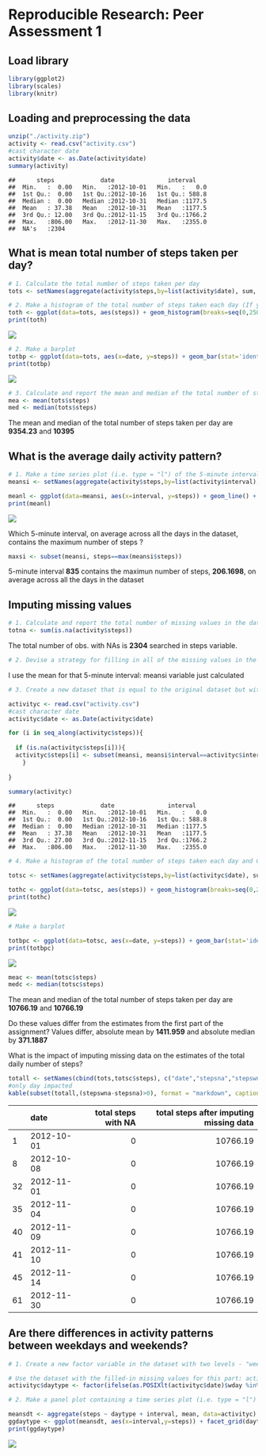 # Reproducible Research: Peer Assessment 1



## Load library

```r
library(ggplot2)
library(scales)
library(knitr)
```

## Loading and preprocessing the data

```r
unzip("./activity.zip")
activity <- read.csv("activity.csv")
#cast character date
activity$date <- as.Date(activity$date)
summary(activity)
```

```
##      steps             date               interval     
##  Min.   :  0.00   Min.   :2012-10-01   Min.   :   0.0  
##  1st Qu.:  0.00   1st Qu.:2012-10-16   1st Qu.: 588.8  
##  Median :  0.00   Median :2012-10-31   Median :1177.5  
##  Mean   : 37.38   Mean   :2012-10-31   Mean   :1177.5  
##  3rd Qu.: 12.00   3rd Qu.:2012-11-15   3rd Qu.:1766.2  
##  Max.   :806.00   Max.   :2012-11-30   Max.   :2355.0  
##  NA's   :2304
```


## What is mean total number of steps taken per day?


```r
# 1. Calculate the total number of steps taken per day
tots <- setNames(aggregate(activity$steps,by=list(activity$date), sum, na.rm =TRUE), c("date","steps"))
```


```r
# 2. Make a histogram of the total number of steps taken each day (If you do not understand the difference between a histogram and a barplot, research the difference between them.)
toth <- ggplot(data=tots, aes(steps)) + geom_histogram(breaks=seq(0,25000,by=5000), alpha=.5, col="white") + labs(title="Histogram: Total number steps per day") + geom_rug()
print(toth)
```

![](figures/histogram_steps_by_day-1.png)<!-- -->


```r
# 2. Make a barplot
totbp <- ggplot(data=tots, aes(x=date, y=steps)) + geom_bar(stat='identity') + scale_x_date(date_breaks = '1 week') + theme(axis.text.x = element_text(angle=90, vjust=0.5)) + labs(title="Barplot: Total number steps by day")
print(totbp)
```

![](figures/barplot_steps_by_day-1.png)<!-- -->


```r
# 3. Calculate and report the mean and median of the total number of steps taken per day
mea <- mean(tots$steps)
med <- median(tots$steps)
```
The mean and median of the total number of steps taken per day are **9354.23** and **10395**


## What is the average daily activity pattern?

```r
# 1. Make a time series plot (i.e. type = "l") of the 5-minute interval (x-axis) and the average number of steps taken, averaged across all days (y-axis)
meansi <- setNames(aggregate(activity$steps,by=list(activity$interval), mean, na.rm =TRUE), c("interval","steps"))

meanl <- ggplot(data=meansi, aes(x=interval, y=steps)) + geom_line() +  labs(title="Average daily activity pattern")
print(meanl)
```

![](figures/plot_steps_by_interval-1.png)<!-- -->

Which 5-minute interval, on average across all the days in the dataset, contains the maximum number of steps ?


```r
maxsi <- subset(meansi, steps==max(meansi$steps))
```
5-minute interval **835** contains the maximun number of steps, **206.1698**, on average across all the days in the dataset


## Imputing missing values


```r
# 1. Calculate and report the total number of missing values in the dataset (i.e. the total number of rows with NAs)
totna <- sum(is.na(activity$steps))
```
The total number of obs. with NAs is **2304** searched in steps variable.



```r
# 2. Devise a strategy for filling in all of the missing values in the dataset. The strategy does not need to be sophisticated. For example, you could use the mean/median for that day, or the mean for that 5-minute interval, etc.
```
I use the mean for that 5-minute interval: meansi variable just calculated


```r
# 3. Create a new dataset that is equal to the original dataset but with the missing data filled in.

activityc <- read.csv("activity.csv")
#cast character date
activityc$date <- as.Date(activityc$date)

for (i in seq_along(activityc$steps)){
  
  if (is.na(activityc$steps[i])){
  activityc$steps[i] <- subset(meansi, meansi$interval==activityc$interval[i])$steps
    }
  
}

summary(activityc)
```

```
##      steps             date               interval     
##  Min.   :  0.00   Min.   :2012-10-01   Min.   :   0.0  
##  1st Qu.:  0.00   1st Qu.:2012-10-16   1st Qu.: 588.8  
##  Median :  0.00   Median :2012-10-31   Median :1177.5  
##  Mean   : 37.38   Mean   :2012-10-31   Mean   :1177.5  
##  3rd Qu.: 27.00   3rd Qu.:2012-11-15   3rd Qu.:1766.2  
##  Max.   :806.00   Max.   :2012-11-30   Max.   :2355.0
```


```r
# 4. Make a histogram of the total number of steps taken each day and Calculate and report the mean and median total number of steps taken per day. Do these values differ from the estimates from the first part of the assignment? What is the impact of imputing missing data on the estimates of the total daily number of steps?

totsc <- setNames(aggregate(activityc$steps,by=list(activityc$date), sum), c("date","steps"))

tothc <- ggplot(data=totsc, aes(steps)) + geom_histogram(breaks=seq(0,25000,by=5000), alpha=.5, col="white") + labs(title="Histogram: Total number steps per day with imputed values") + geom_rug()
print(tothc)
```

![](figures/histogram_steps_by_day_with_imputed_values-1.png)<!-- -->


```r
# Make a barplot

totbpc <- ggplot(data=totsc, aes(x=date, y=steps)) + geom_bar(stat='identity') + scale_x_date(date_breaks = '1 week') + theme(axis.text.x = element_text(angle=90, vjust=0.5)) + labs(title="Barplot: Total number steps by day with imputed values")
print(totbpc)
```

![](figures/barplot_steps_by_day_with_imputed_values-1.png)<!-- -->


```r
meac <- mean(totsc$steps)
medc <- median(totsc$steps)
```
The mean and median of the total number of steps taken per day are **10766.19** and **10766.19**

Do these values differ from the estimates from the first part of the assignment?
Values differ, absolute mean by **1411.959** and absolute median by **371.1887**

What is the impact of imputing missing data on the estimates of the total daily number of steps?


```r
totall <- setNames(cbind(tots,totsc$steps), c("date","stepsna","stepswna"))
#only day impacted 
kable(subset(totall,(stepswna-stepsna)>0), format = "markdown", caption="Days impacted by imputing missing data", col.names = c("date","total steps with NA","total steps after imputing missing data"))
```



|   |date       | total steps with NA| total steps after imputing missing data|
|:--|:----------|-------------------:|---------------------------------------:|
|1  |2012-10-01 |                   0|                                10766.19|
|8  |2012-10-08 |                   0|                                10766.19|
|32 |2012-11-01 |                   0|                                10766.19|
|35 |2012-11-04 |                   0|                                10766.19|
|40 |2012-11-09 |                   0|                                10766.19|
|41 |2012-11-10 |                   0|                                10766.19|
|45 |2012-11-14 |                   0|                                10766.19|
|61 |2012-11-30 |                   0|                                10766.19|


## Are there differences in activity patterns between weekdays and weekends?


```r
# 1. Create a new factor variable in the dataset with two levels - "weekday" and "weekend" indicating whether a given date is a weekday or weekend day.

# Use the dataset with the filled-in missing values for this part: activityc
activityc$daytype <- factor(ifelse(as.POSIXlt(activityc$date)$wday %in% c(0,6),"weekend","weekday"))
```



```r
# 2. Make a panel plot containing a time series plot (i.e. type = "l") of the 5-minute interval (x-axis) and the average number of steps taken, averaged across all weekday days or weekend days (y-axis).

meansdt <- aggregate(steps ~ daytype + interval, mean, data=activityc)
ggdaytype <- ggplot(meansdt, aes(x=interval,y=steps)) + facet_grid(daytype ~ .) + geom_line() + labs (y="Number of steps")
print(ggdaytype)
```

![](figures/panel_plot_daytype-1.png)<!-- -->
